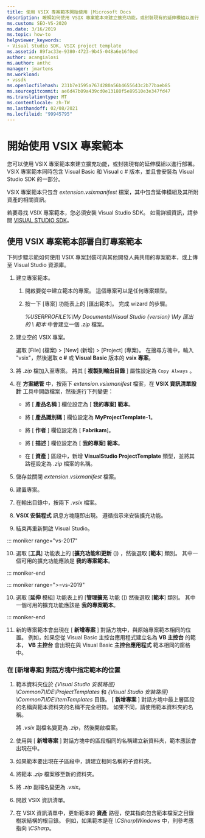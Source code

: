```yaml
---
title: 使用 VSIX 專案範本開始使用 |Microsoft Docs
description: 瞭解如何使用 VSIX 專案範本來建立擴充功能，或封裝現有的延伸模組以進行部署。
ms.custom: SEO-VS-2020
ms.date: 3/16/2019
ms.topic: how-to
helpviewer_keywords:
- Visual Studio SDK, VSIX project template
ms.assetid: 89fac33e-9380-4723-9b45-048a6e16f0ed
author: acangialosi
ms.author: anthc
manager: jmartens
ms.workload:
- vssdk
ms.openlocfilehash: 231b7e1595a7674280a56b4655643c2b77baeb85
ms.sourcegitcommit: ae6d47b09a439cd0e13180f5e89510e3e347fd47
ms.translationtype: MT
ms.contentlocale: zh-TW
ms.lasthandoff: 02/08/2021
ms.locfileid: "99945795"
---
```

# <a name="get-started-with-the-vsix-project-template"></a>開始使用 VSIX 專案範本

您可以使用 VSIX 專案範本來建立擴充功能，或封裝現有的延伸模組以進行部署。 VSIX 專案範本同時包含 Visual Basic 和 Visual c # 版本，並且會安裝為 Visual Studio SDK 的一部分。

 VSIX 專案範本只包含 *extension.vsixmanifest* 檔案，其中包含延伸模組及其所附資產的相關資訊。

 若要尋找 VSIX 專案範本，您必須安裝 Visual Studio SDK。 如需詳細資訊，請參閱 [VISUAL STUDIO SDK](../extensibility/visual-studio-sdk.md)。

## <a name="deploy-a-custom-project-template-using-the-vsix-project-template"></a>使用 VSIX 專案範本部署自訂專案範本

 下列步驟示範如何使用 VSIX 專案封裝可與其他開發人員共用的專案範本，或上傳至 Visual Studio 資源庫。

1. 建立專案範本。

    1. 開啟要從中建立範本的專案。 這個專案可以是任何專案類型。

    2. 按一下 [專案] 功能表上的 [匯出範本]。 完成 wizard 的步驟。

         *%USERPROFILE%\My Documents\Visual Studio {version} \My 匯出的 \\ 範本* 中會建立一個 *.zip* 檔案。

2. 建立空的 VSIX 專案。

     選取 [File] \(檔案\) >  [New] \(新增\) >  [Project] \(專案\)。 在搜尋方塊中，輸入 "vsix"，然後選取 **c #** 或 **Visual Basic** 版本的 **vsix 專案**。

3. 將 *.zip* 檔加入至專案。 將其 [ **複製到輸出目錄** ] 屬性設定為 `Copy Always` 。

4. 在 **方案總管** 中，按兩下 *extension.vsixmanifest* 檔案，在 **VSIX 資訊清單設計** 工具中開啟檔案，然後進行下列變更：

    - 將 [ **產品名稱** ] 欄位設定為 [ **我的專案] 範本**。

    - 將 [ **產品識別碼** ] 欄位設定為 **MyProjectTemplate-1**。

    - 將 [ **作者** ] 欄位設定為 [ **Fabrikam**]。

    - 將 [ **描述** ] 欄位設定為 [ **我的專案] 範本**。

    - 在 [ **資產** ] 區段中，新增 **VisualStudio ProjectTemplate** 類型，並將其路徑設定為 *.zip* 檔案的名稱。

5. 儲存並關閉 *extension.vsixmanifest* 檔案。

6. 建置專案。

7. 在輸出目錄中，按兩下 *.vsix* 檔案。

8. **VSIX 安裝程式** 訊息方塊隨即出現。 遵循指示來安裝擴充功能。

9. 結束再重新開啟 Visual Studio。

::: moniker range="vs-2017"

10. 選取 [**工具**] 功能表上的 [**擴充功能和更新** (]) ，然後選取 [**範本**] 類別。 其中一個可用的擴充功能應該是 **我的專案範本**。

::: moniker-end

::: moniker range=">=vs-2019"

10. 選取 [**延伸** 模組] 功能表上的 [**管理擴充** 功能 (]) 然後選取 [**範本**] 類別。 其中一個可用的擴充功能應該是 **我的專案範本**。

::: moniker-end

11. 新的專案範本會出現在 [ **新增專案** ] 對話方塊中，與原始專案範本相同的位置。 例如，如果您從 Visual Basic 主控台應用程式建立名為 **VB 主控台** 的範本， **VB 主控台** 會出現在與 Visual Basic **主控台應用程式** 範本相同的窗格中。

### <a name="to-specify-the-location-of-the-template-in-the-new-project-dialog-box"></a>在 [新增專案] 對話方塊中指定範本的位置

1. 範本資料夾位於 *{Visual Studio 安裝路徑} \Common7\IDE\ProjectTemplates* 和 *{Visual Studio 安裝路徑} \Common7\IDE\ItemTemplates* 目錄。 [ **新增專案** ] 對話方塊中最上層區段的名稱與範本資料夾的名稱不完全相符。 如果不同，請使用範本資料夾的名稱。

    將 *.vsix* 副檔名變更為 *.zip*，然後開啟檔案。

2. 使用與 [ **新增專案** ] 對話方塊中的區段相同的名稱建立新資料夾，範本應該會出現在中。

3. 如果範本要出現在子區段中，請建立相同名稱的子資料夾。

4. 將範本 *.zip* 檔案移至新的資料夾。

5. 將 *.zip* 副檔名變更為 *.vsix*。

6. 開啟 VSIX 資訊清單。

7. 在 VSIX 資訊清單中，更新範本的 **資產** 路徑，使其指向包含範本檔案之目錄樹狀結構的根目錄。 例如，如果範本是在 *\CSharp\Windows* 中，則參考應指向 *\CSharp*。
